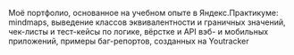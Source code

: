 Моё портфолио, основанное на учебном опыте в Яндекс.Практикуме: mindmaps, выведение классов эквивалентности и граничных значений, чек-листы и тест-кейсы по логике, вёрстке и API вэб- и мобильных приложений, примеры баг-репортов, созданных на Youtracker
